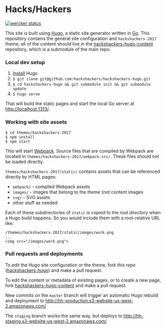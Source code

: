# Hacks/Hackers

[![wercker status](https://app.wercker.com/status/fe62437d890aa393a1bd651a16be98a9/s/master "wercker status")](https://app.wercker.com/project/byKey/fe62437d890aa393a1bd651a16be98a9)

This site is built using [Hugo](https://gohugo.io), a static site generator written in [Go](http://golang.org/). This repository contains the general site configuration and `hackshackers-2017` theme; all of the content should live in the [hackshackers-hugo-content](https://github.com/hackshackers/hackshackers-hugo-content) repository, which is a submodule of the main repo.

### Local dev setup

1. [Install](https://gohugo.io/overview/installing/) Hugo
1. `$ git clone git@github.com:hackshackers/hackshackers-hugo.git`
1. `$ cd hackshackers-hugo && git submodule init && git submodule update`
1. `$ hugo serve`

That will build the static pages and start the local Go server at [http://localhost:1313/](http://localhost:1313/).

### Working with site assets

```
$ cd themes/hackshackers-2017
$ npm install
$ npm start
```

This will start [Webpack](https://webpack.github.io/). Source files that are compiled by Webpack are located in `themes/hackshackers-2017/webpack-src/`. These files should not be loaded directly.

`themes/hackshackers-2017/static/` contains assets that can be referenced directly by HTML pages:

* `webpack/` - compiled Webpack assets
* `images/` - images that belong to the _theme_ (not content images
* `svg/` - SVG assets
* other stuff as needed

Each of these subdirectories of `static` is copied to the _root directory_ when a Hugo build happens. So you would include them with a root-relative URL like:

```
/themes/hackshackers-2017/static/images/work.png
...
<img src="/images/work.png">
```

### Pull requests and deployments

To edit the Hugo site configuration or the theme, fork _this repo_ ([hackshackers-hugo](https://github.com/hackshackers/hackshackers-hugo)) and make a pull request.

To edit the content or metadata of existing pages, or to create a new page, fork [hackshackers-hugo-content](https://github.com/hackshackers/hackshackers-hugo-content) and make a pull request.

New commits on the `master` branch will trigger an automatic Hugo rebuild and deployment to http://hh-production.s3-website-us-west-2.amazonaws.com/

The `staging` branch works the same way, but deploys to http://hh-staging.s3-website-us-west-2.amazonaws.com/
